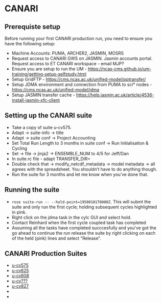 # CANARI

## Prerequiste setup

Before running your first CANARI production run, you need to ensure you have the following setup:

* Machine Accounts:  PUMA, ARCHER2, JASMIN, MOSRS
* Request access to CANARI GWS on JASMIN.  Jasmin accounts portal.  Request access to ET CANARI workspace - email MJP?
* Ensure you are setup to run the UM -  https://ncas-cms.github.io/um-training/getting-setup-selfstudy.html
* Setup GridFTP - https://cms.ncas.ac.uk/unified-model/pptransfer/
* Setup JDMA environment and connection from PUMA to sci* nodes - https://cms.ncas.ac.uk/unified-model/jdma
* Setup JASMIN transfer cache - https://help.jasmin.ac.uk/article/4536-install-jasmin-xfc-client

## Setting up the CANARI suite

* Take a copy of suite u-cv575.
* Adapt -> suite-info -> title
* Adapt -> suite conf ->  Project Accounting
* Set Total Run Length to 3 months in suite conf -> Run Initialisation & Cycling
* Set -> file -> jinja2 -> ENSEMBLE_NUM to 4/5 for Jeff/Dan
* In suite.rc file - adapt TRANSFER_DIR=
* Double check that -> modify_netcdf_metadata -> model metadata -> all agrees with the spreadsheet. You shouldn’t have to do anything though.
* Run the suite for 3 months and let me know when you’ve done that.

## Running the suite

* `rose suite-run -- --hold-point=19500101T0000Z`. This will submt the suite and only run the first cycle; holding subsequent cycles highlighted in pink.
* Right click on the jdma task in the cylc GUI and select hold.
* Contact Reinhard when the first cycle coupled task has completed
* Assuming all the tasks have completed succcesfully and you've got the go ahead to continue the run release the suite by right clicking on each of the held (pink) lines and select "Release".

## CANARI Production Suites

* [u-cv575](u-cv575.md)
* [u-cv625](u-cv625.md)
* [u-cv608](u-cv608.md)
* [u-cv???](u-cv???.md)
* [u-cv827](u-cv827.md)
* 
* 

